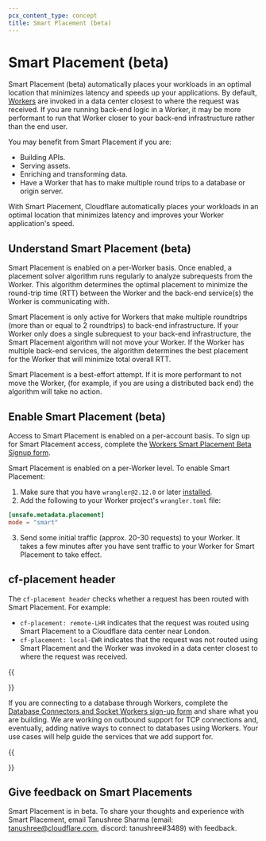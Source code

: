 ```yaml
---
pcx_content_type: concept
title: Smart Placement (beta)
---
```


# Smart Placement (beta)

Smart Placement (beta) automatically places your workloads in an optimal location that minimizes latency and speeds up your applications. By default, [Workers](/workers) are invoked in a data center closest to where the request was received. If you are running back-end logic in a Worker, it may be more performant to run that Worker closer to your back-end infrastructure rather than the end user. 

You may benefit from Smart Placement if you are:

* Building APIs.
* Serving assets. 
* Enriching and transforming data.
* Have a Worker that has to make multiple round trips to a database or origin server. 

With Smart Placement, Cloudflare automatically places your workloads in an optimal location that minimizes latency and improves your Worker application's speed.

## Understand Smart Placement (beta)

Smart Placement is enabled on a per-Worker basis. Once enabled, a placement solver algorithm runs regularly to analyze subrequests from the Worker. This algorithm determines the optimal placement to minimize the round-trip time (RTT) between the Worker and the back-end service(s) the Worker is communicating with. 

Smart Placement is only active for Workers that make multiple roundtrips (more than or equal to 2 roundtrips) to back-end infrastructure. If your Worker only does a single subrequest to your back-end infrastructure, the Smart Placement algorithm will not move your Worker. If the Worker has multiple back-end services, the algorithm determines the best placement for the Worker that will minimize total overall RTT. 

Smart Placement is a best-effort attempt. If it is more performant to not move the Worker, (for example, if you are using a distributed back end) the algorithm will take no action.  

## Enable Smart Placement (beta)

Access to Smart Placement is enabled on a per-account basis. To sign up for Smart Placement access, complete the [Workers Smart Placement Beta Signup form](https://docs.google.com/forms/d/1A36Vn5o14UvTg4rPk6fklwkp_Jq4Bajvs3N55PJZpe4/viewform?edit_requested=true).

Smart Placement is enabled on a per-Worker level. To enable Smart Placement:

1. Make sure that you have `wrangler@2.12.0` or later [installed](/workers/wrangler/install-and-update/).
2. Add the following to your Worker project's `wrangler.toml` file:

```toml
[unsafe.metadata.placement]
mode = "smart"
```

3. Send some initial traffic (approx. 20-30 requests) to your Worker. It takes a few minutes after you have sent traffic to your Worker for Smart Placement to take effect. 

## cf-placement header

The  `cf-placement header` checks whether a request has been routed with Smart Placement. For example:

* `cf-placement: remote-LHR` indicates that the request was routed using Smart Placement to a Cloudflare data center near London. 
* `cf-placement: local-EWR` indicates that the request was not routed using Smart Placement and the Worker was invoked in a data center closest to where the request was received.

{{<Aside type="note" header="Database Connectors and Socket Workers">}}

If you are connecting to a database through Workers, complete the [Database Connectors and Socket Workers sign-up form](https://www.cloudflare.com/database-connectors-early-access/) and share what you are building. We are working on outbound support for TCP connections and, eventually, adding native ways to connect to databases using Workers. Your use cases will help guide the services that we add support for.

{{</Aside>}}

## Give feedback on Smart Placements

Smart Placement is in beta. To share your thoughts and experience with Smart Placement, email Tanushree Sharma (email: tanushree@cloudflare.com, discord: tanushree#3489) with feedback.
